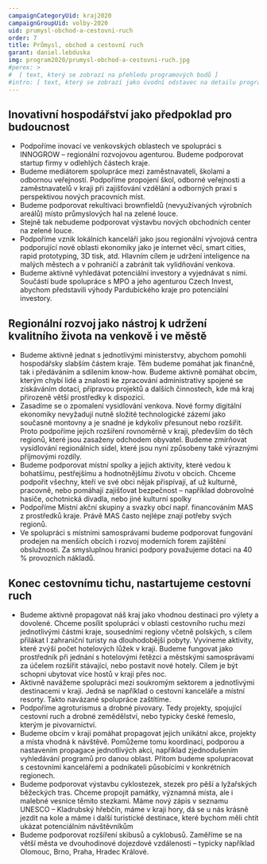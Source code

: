 ```yaml
---
campaignCategoryUid: kraj2020
campaignGroupUid: volby-2020
uid: prumysl-obchod-a-cestovni-ruch 
order: 7
title: Průmysl, obchod a cestovní ruch
garant: daniel.lebduska 
img: program2020/prumysl-obchod-a-cestovni-ruch.jpg
#perex: >
#  [ text, který se zobrazí na přehledu programových bodů ]
#intro: [ text, který se zobrazí jako úvodní odstavec na detailu programového bodu ]
---
```

## Inovativní hospodářství jako předpoklad pro budoucnost
- Podpoříme inovací ve venkovských oblastech ve spolupráci s INNOGROW – regionální rozvojovou agenturou. Budeme podporovat startup firmy v odlehlých částech kraje.
- Budeme mediátorem spolupráce mezi zaměstnavateli, školami a odbornou veřejností. Podpoříme propojení škol, odborné veřejnosti a zaměstnavatelů v kraji při zajišťování vzdělání a odborných praxí s perspektivou nových pracovních míst. 
- Budeme podporovat rekultivaci brownfieldů (nevyužívaných výrobních areálů) místo průmyslových hal na zelené louce.
- Stejně tak nebudeme podporovat výstavbu nových obchodních center na zelené louce.
- Podpoříme vznik lokálních kanceláří jako jsou regionální vývojová centra podporující nové oblasti ekonomiky jako je internet věcí, smart cities, rapid prototyping, 3D tisk, atd. Hlavním cílem je udržení inteligence na malých městech a v pohraničí a zabránit tak vylidňování venkova.
- Budeme aktivně vyhledávat potenciální investory a vyjednávat s nimi. Součástí bude spolupráce s MPO a jeho agenturou Czech Invest, abychom představili výhody Pardubického kraje pro potenciální investory.

## Regionální rozvoj jako nástroj k udržení kvalitního života na venkově i ve městě
- Budeme aktivně jednat s jednotlivými ministerstvy, abychom pomohli hospodářsky slabším částem kraje. Těm budeme pomáhat jak finančně, tak i předáváním a sdílením know-how. Budeme aktivně pomáhat obcím, kterým chybí lidé a znalosti ke zpracování administrativy spojené se získáváním dotací, přípravou projektů a dalších činnostech, kde má kraj přirozeně větší prostředky k dispozici.
- Zasadíme se o zpomalení vysidlování venkova. Nové formy digitální ekonomiky nevyžadují nutně složité technologické zázemí jako současné montovny a je snadné je kdykoliv přesunout nebo rozšířit. Proto podpoříme jejich rozšíření rovnoměrně v kraji, především do těch regionů, které jsou zasaženy odchodem obyvatel. Budeme zmírňovat vysídlování regionálních sídel, které jsou nyní způsobeny také výraznými příjmovými rozdíly.
- Budeme podporovat místní spolky a jejich aktivity, které vedou k bohatšímu, pestřejšímu a hodnotnějšímu životu v obcích. Chceme podpořit všechny, kteří ve své obci nějak přispívají, ať už kulturně, pracovně, nebo pomáhají zajišťovat bezpečnost – například dobrovolné hasiče, ochotnická divadla, nebo jiné kulturní spolky
- Podpoříme Místní akční skupiny a svazky obcí např. financováním MAS z prostředků kraje. Právě MAS často nejlépe znají potřeby svých regionů.
- Ve spolupráci s místními samosprávami budeme podporovat fungování prodejen na menších obcích i rozvoj moderních forem zajištění obslužnosti. Za smysluplnou hranici podpory považujeme dotaci na 40 % provozních nákladů.

## Konec cestovnímu tichu, nastartujeme cestovní ruch
- Budeme aktivně propagovat náš kraj jako vhodnou destinaci pro výlety a dovolené. Chceme posílit spolupráci v oblasti cestovního ruchu mezi jednotlivými částmi kraje, sousedními regiony včetně polských, s cílem přilákat I zahraniční turisty na dlouhodobější pobyty. Vyvineme aktivity, které zvýší počet hotelových lůžek v kraji. 
Budeme fungovat jako prostředník při jednání s hotelovými řetězci a městskými samosprávami za účelem rozšířit stávající, nebo postavit nové hotely. Cílem je být schopni ubytovat více hostů v kraji přes noc.
- Aktivně navážeme spolupráci mezi soukromým sektorem a jednotlivými destinacemi v kraji. Jedná se například o cestovní kanceláře a místní resorty. Takto navázané spolupráce zaštítíme.
- Podpoříme agroturismus a drobné pivovary. Tedy projekty, spojující cestovní ruch a drobné zemědělství, nebo typicky české řemeslo, kterým je pivovarnictví.
- Budeme obcím v kraji pomáhat propagovat jejich unikátní akce, projekty a místa vhodná k návštěvě. Pomůžeme tomu koordinací, podporou a nastavením propagace jednotlivých akci, například zjednodušením vyhledávání programů pro danou oblast. Přitom budeme spolupracovat s cestovními kancelářemi a podnikateli působícími v konkrétních regionech.
- Budeme podporovat výstavbu cyklostezek, stezek pro pěší a lyžařských běžeckých tras. Chceme propojit památky, významná místa, ale i malebné vesnice těmito stezkami. Máme nový zápis v seznamu UNESCO – Kladrubský hřebčín, máme v kraji hory, dá se u nás krásně jezdit na kole a máme i další turistické destinace, které bychom měli chtít ukázat potenciálním návštěvníkům
- Budeme podporovat rozšíření skibusů a cyklobusů. Zaměříme se na větší města ve dvouhodinové dojezdové vzdálenosti – typicky například Olomouc, Brno, Praha, Hradec Králové.

